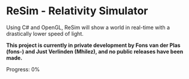 ReSim - Relativity Simulator
=====

Using C# and OpenGL, ReSim will show a world in real-time with a drastically lower speed of light.

**This project is currently in private development by Fons van der Plas (fons-) and Just Verlinden (Mhilez), and no public releases have been made.**

Progress: 0%
